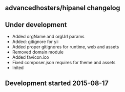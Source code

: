 advancedhosters/hipanel changelog
---------------------------------

## Under development

- Added orgName and orgUrl params
- Added: gitignore for yii
- Added proper gitignores for runtime, web and assets
- Removed domain module
- Added favicon.ico
- Fixed composer.json requires for theme and assets
- Inited

## Development started 2015-08-17

